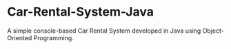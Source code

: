 # Car-Rental-System-Java
A simple console-based Car Rental System developed in Java using Object-Oriented Programming.
